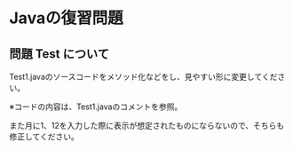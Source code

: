 # Javaの復習問題
## 問題 Test について
Test1.javaのソースコードをメソッド化などをし、見やすい形に変更してください。

※コードの内容は、Test1.javaのコメントを参照。


また月に1、12を入力した際に表示が想定されたものにならないので、そちらも修正してください。